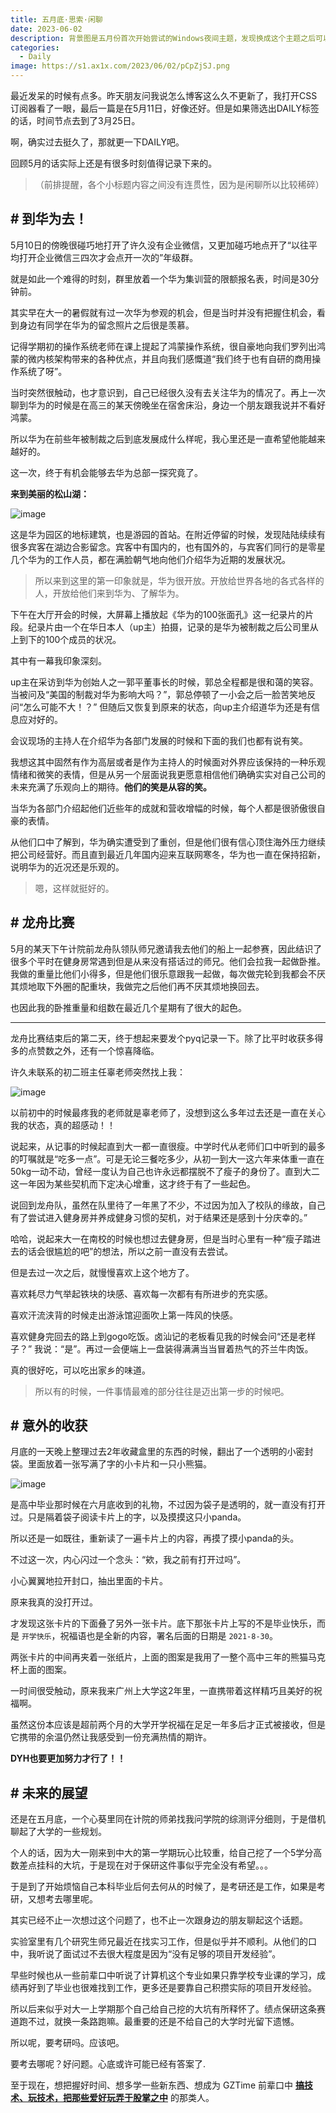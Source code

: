```yaml
---
title: 五月底·思索·闲聊
date: 2023-06-02
description: 背景图是五月份首次开始尝试的Windows夜间主题，发现换成这个主题之后可以在屏幕面前更集中注意力一些。
categories: 
  - Daily
image: https://s1.ax1x.com/2023/06/02/pCpZjSJ.png
---
```


最近发呆的时候有点多。昨天朋友问我说怎么博客这么久不更新了，我打开CSS订阅器看了一眼，最后一篇是在5月11日，好像还好。但是如果筛选出DAILY标签的话，时间节点去到了3月25日。

啊，确实过去挺久了，那就更一下DAILY吧。

回顾5月的话实际上还是有很多时刻值得记录下来的。

> （前排提醒，各个小标题内容之间没有连贯性，因为是闲聊所以比较稀碎）

## #  到华为去！

5月10日的傍晚很碰巧地打开了许久没有企业微信，又更加碰巧地点开了“以往平均打开企业微信三四次才会点开一次的”年级群。

就是如此一个难得的时刻，群里放着一个华为集训营的限额报名表，时间是30分钟前。

其实早在大一的暑假就有过一次华为参观的机会，但是当时并没有把握住机会，看到身边有同学在华为的留念照片之后很是羡慕。

记得学期初的操作系统老师在课上提起了鸿蒙操作系统，很自豪地向我们罗列出鸿蒙的微内核架构带来的各种优点，并且向我们感慨道“我们终于也有自研的商用操作系统了呀”。

当时突然很触动，也才意识到，自己已经很久没有去关注华为的情况了。再上一次聊到华为的时候是在高三的某天傍晚坐在宿舍床沿，身边一个朋友跟我说并不看好鸿蒙。

所以华为在前些年被制裁之后到底发展成什么样呢，我心里还是一直希望他能越来越好的。

这一次，终于有机会能够去华为总部一探究竟了。

**来到美丽的松山湖：**

![image](https://s1.ax1x.com/2023/06/02/pCpCzpq.jpg)

这是华为园区的地标建筑，也是游园的首站。在附近停留的时候，发现陆陆续续有很多宾客在湖边合影留念。宾客中有国内的，也有国外的，与宾客们同行的是零星几个华为的工作人员，都在满脸朝气地向他们介绍华为近期的发展状况。

> 所以来到这里的第一印象就是，华为很开放。开放给世界各地的各式各样的人，开放给他们来到华为、了解华为。

下午在大厅开会的时候，大屏幕上播放起《华为的100张面孔》这一纪录片的片段。纪录片由一个在华日本人（up主）拍摄，记录的是华为被制裁之后公司里从上到下的100个成员的状况。

其中有一幕我印象深刻。

up主在采访到华为创始人之一郭平董事长的时候，郭总全程都是很和蔼的笑容。当被问及“美国的制裁对华为影响大吗？”，郭总停顿了一小会之后一脸苦笑地反问“怎么可能不大！？” 但随后又恢复到原来的状态，向up主介绍道华为还是有信息应对好的。

会议现场的主持人在介绍华为各部门发展的时候和下面的我们也都有说有笑。

我想这其中固然有作为高层或者是作为主持人的时候面对外界应该保持的一种乐观情绪和微笑的表情，但是从另一个层面说我更愿意相信他们确确实实对自己公司的未来充满了乐观向上的期待。**他们的笑是从容的笑。**

当华为各部门介绍起他们近些年的成就和营收增幅的时候，每个人都是很骄傲很自豪的表情。

从他们口中了解到，华为确实遭受到了重创，但是他们很有信心顶住海外压力继续把公司经营好。而且直到最近几年国内迎来互联网寒冬，华为也一直在保持招新，说明华为的近况还是乐观的。

> 嗯，这样就挺好的。

## # 龙舟比赛

5月的某天下午计院前龙舟队领队师兄邀请我去他们的船上一起参赛，因此结识了很多个平时在健身房常遇到但是从来没有搭话过的师兄。他们会拉我一起做卧推。我做的重量比他们小得多，但是他们很乐意跟我一起做，每次做完轮到我都会不厌其烦地取下外圈的配重块，我做完之后他们再不厌其烦地换回去。

也因此我的卧推重量和组数在最近几个星期有了很大的起色。

---

龙舟比赛结束后的第二天，终于想起来要发个pyq记录一下。除了比平时收获多得多的点赞数之外，还有一个惊喜降临。

许久未联系的初二班主任辜老师突然找上我：

![image](https://s1.ax1x.com/2023/06/02/pCp91KO.png)

以前初中的时候最疼我的老师就是辜老师了，没想到这么多年过去还是一直在关心我的状态，真的超感动！！

说起来，从记事的时候起直到大一都一直很瘦。中学时代从老师们口中听到的最多的叮嘱就是“吃多一点”。可是无论三餐吃多少，从初一到大一这六年来体重一直在50kg一动不动，曾经一度认为自己也许永远都摆脱不了瘦子的身份了。直到大二这一年因为某些契机而下定决心增重，这才终于有了一些起色。

说回到龙舟队，虽然在队里待了一年黑了不少，不过因为加入了校队的缘故，自己有了尝试进入健身房并养成健身习惯的契机，对于结果还是感到十分庆幸的。”

哈哈，说起来大一在南校的时候也想过去健身房，但是当时心里有一种“瘦子踏进去的话会很尴尬的吧”的想法，所以之前一直没有去尝试。

但是去过一次之后，就慢慢喜欢上这个地方了。

喜欢耗尽力气举起铁块的块感、喜欢每一次都有有所进步的充实感。

喜欢汗流浃背的时候走出游泳馆迎面吹上第一阵风的快感。

喜欢健身完回去的路上到gogo吃饭。卤汕记的老板看见我的时候会问“还是老样子？” 我说：“是”。再过一会便端上一盘装得满满当当冒着热气的芥兰牛肉饭。

真的很好吃，可以吃出家乡的味道。

> 所以有的时候，一件事情最难的部分往往是迈出第一步的时候吧。

## # 意外的收获

月底的一天晚上整理过去2年收藏盒里的东西的时候，翻出了一个透明的小密封袋。里面放着一张写满了字的小卡片和一只小熊猫。

![image](https://s1.ax1x.com/2023/06/02/pCpEbn0.jpg)

是高中毕业那时候在六月底收到的礼物，不过因为袋子是透明的，就一直没有打开过。只是隔着袋子阅读卡片上的字，以及摸摸这只小panda。

所以还是一如既往，重新读了一遍卡片上的内容，再摸了摸小panda的头。

不过这一次，内心闪过一个念头：“欸，我之前有打开过吗”。

小心翼翼地拉开封口，抽出里面的卡片。

原来我真的没打开过。

才发现这张卡片的下面叠了另外一张卡片。底下那张卡片上写的不是毕业快乐，而是 `开学快乐`，祝福语也是全新的内容，署名后面的日期是 `2021-8-30`。

两张卡片的中间再夹着一张纸片，上面的图案是我用了一整个高中三年的熊猫马克杯上面的图案。

一时间很受触动，原来我来广州上大学这2年里，一直携带着这样精巧且美好的祝福啊。

虽然这份本应该是超前两个月的大学开学祝福在足足一年多后才正式被接收，但是它携带的余温仍然让我感受到一份充满热情的期许。

**DYH也要更加努力才行了！！**

## # 未来的展望

还是在五月底，一个心葵里同在计院的师弟找我问学院的综测评分细则，于是借机聊起了大学的一些规划。

个人的话，因为大一刚来到中大的第一学期玩心比较重，给自己挖了一个5学分高数差点挂科的大坑，于是现在对于保研这件事似乎完全没有希望。。。

于是到了开始烦恼自己本科毕业后何去何从的时候了，是考研还是工作，如果是考研，又想考去哪里呢。

其实已经不止一次想过这个问题了，也不止一次跟身边的朋友聊起这个话题。

实验室里有几个研究生师兄最近在找实习工作，但是似乎并不顺利。从他们的口中，我听说了面试过不去很大程度是因为“没有足够的项目开发经验”。

早些时候也从一些前辈口中听说了计算机这个专业如果只靠学校专业课的学习，成绩再好到了毕业也很难找到工作，更多还是要靠自己积攒实际的项目开发经验。

所以后来似乎对大一上学期那个自己给自己挖的大坑有所释怀了。绩点保研这条赛道跑不过，就换一条路跑嘛。最重要的还是不给自己的大学时光留下遗憾。

所以呢，要考研吗。应该吧。

要考去哪呢？好问题。心底或许可能已经有答案了.

至于现在，想把握好时间、想多学一些新东西、想成为 GZTime 前辈口中 [**搞技术、玩技术，把那些爱好玩弄于股掌之中**](https://blog.gztime.cc/posts/2022/280b9d1/) 的那类人。
